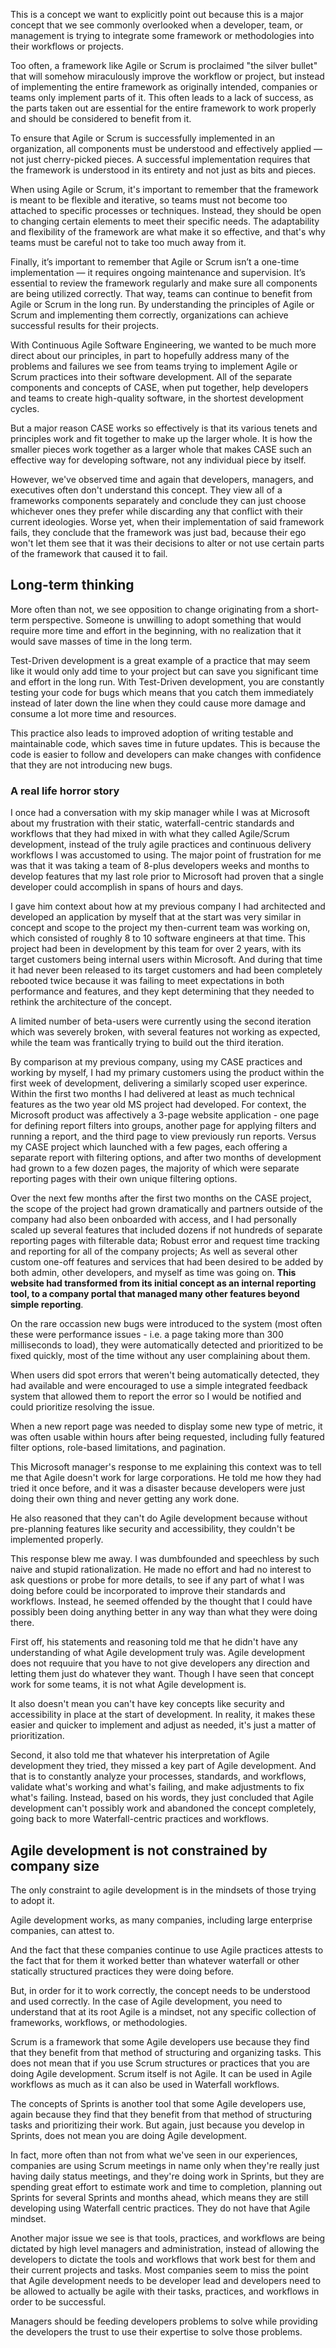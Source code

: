 <webui-data data-page-title="Holistic practices for Agile Development" data-page-subtitle=""></webui-data>
<webui-data data-page-next-page='{"name":"Agile","href":"/info/agile"}'></webui-data>

<webui-sideimage reverse src="https://cdn.myfi.ws/v/Vecteezy/people-are-building-a-spaceship-rocket-cohesive-teamwork-in.svg">

This is a concept we want to explicitly point out because this is a major concept that we see commonly overlooked when a developer, team, or management is trying to integrate some framework or methodologies into their workflows or projects.

Too often, a framework like Agile or Scrum is proclaimed "the silver bullet" that will somehow miraculously improve the workflow or project, but instead of implementing the entire framework as originally intended, companies or teams only implement parts of it. This often leads to a lack of success, as the parts taken out are essential for the entire framework to work properly and should be considered to benefit from it.

To ensure that Agile or Scrum is successfully implemented in an organization, all components must be understood and effectively applied — not just cherry-picked pieces. A successful implementation requires that the framework is understood in its entirety and not just as bits and pieces.

When using Agile or Scrum, it's important to remember that the framework is meant to be flexible and iterative, so teams must not become too attached to specific processes or techniques. Instead, they should be open to changing certain elements to meet their specific needs. The adaptability and flexibility of the framework are what make it so effective, and that's why teams must be careful not to take too much away from it.

Finally, it’s important to remember that Agile or Scrum isn’t a one-time implementation — it requires ongoing maintenance and supervision. It’s essential to review the framework regularly and make sure all components are being utilized correctly. That way, teams can continue to benefit from Agile or Scrum in the long run.  By understanding the principles of Agile or Scrum and implementing them correctly, organizations can achieve successful results for their projects.

</webui-sideimage>

<webui-sideimage src="https://cdn.myfi.ws/v/Vecteezy/team-metaphor-people-connecting-puzzle-elements-vector.svg">

With Continuous Agile Software Engineering, we wanted to be much more direct about our principles, in part to hopefully address many of the problems and failures we see from teams trying to implement Agile or Scrum practices into their software development. All of the separate components and concepts of CASE, when put together, help developers and teams to create high-quality software, in the shortest development cycles.

But a major reason CASE works so effectively is that its various tenets and principles work and fit together to make up the larger whole. It is how the smaller pieces work together as a larger whole that makes CASE such an effective way for developing software, not any individual piece by itself.

However, we've observed time and again that developers, managers, and executives often don't understand this concept. They view all of a frameworks components separately and conclude they can just choose whichever ones they prefer while discarding any that conflict with their current ideologies. Worse yet, when their implementation of said framework fails, they conclude that the framework was just bad, because their ego won't let them see that it was their decisions to alter or not use certain parts of the framework that caused it to fail.

</webui-sideimage>

## Long-term thinking

<webui-sideimage reverse src="https://cdn.myfi.ws/v/Vecteezy/tangle-tangled-and-unraveled-abstract-metaphor-business2.svg">

More often than not, we see opposition to change originating from a short-term perspective. Someone is unwilling to adopt something that would require more time and effort in the beginning, with no realization that it would save masses of time in the long term.

Test-Driven development is a great example of a practice that may seem like it would only add time to your project but can save you significant time and effort in the long run. With Test-Driven development, you are constantly testing your code for bugs which means that you catch them immediately instead of later down the line when they could cause more damage and consume a lot more time and resources.

This practice also leads to improved adoption of writing testable and maintainable code, which saves time in future updates. This is because the code is easier to follow and developers can make changes with confidence that they are not introducing new bugs.

</webui-sideimage>

### A real life horror story

<webui-quote theme="tertiary" cite="Erik Gassler">

I once had a conversation with my skip manager while I was at Microsoft about my frustration with their static, waterfall-centric standards and workflows that they had mixed in with what they called Agile/Scrum development, instead of the truly agile practices and continuous delivery workflows I was accustomed to using. The major point of frustration for me was that it was taking a team of 8-plus developers weeks and months to develop features that my last role prior to Microsoft had proven that a single developer could accomplish in spans of hours and days.

I gave him context about how at my previous company I had architected and developed an application by myself that at the start was very similar in concept and scope to the project my then-current team was working on, which consisted of roughly 8 to 10 software engineers at that time. This project had been in development by this team for over 2 years, with its target customers being internal users within Microsoft. And during that time it had never been released to its target customers and had been completely rebooted twice because it was failing to meet expectations in both performance and features, and they kept determining that they needed to rethink the architecture of the concept.

A limited number of beta-users were currently using the second iteration which was severely broken, with several features not working as expected, while the team was frantically trying to build out the third iteration.

By comparison at my previous company, using my CASE practices and working by myself, I had my primary customers using the product within the first week of development, delivering a similarly scoped user experince. Within the first two months I had delivered at least as much technical features as the two year old MS project had developed. For context, the Microsoft product was affectively a 3-page website application - one page for defining report filters into groups, another page for applying filters and running a report, and the third page to view previously run reports. Versus my CASE project which launched with a few pages, each offering a separate report with filtering options, and after two months of development had grown to a few dozen pages, the majority of which were separate reporting pages with their own unique filtering options.

Over the next few months after the first two months on the CASE project, the scope of the project had grown dramatically and partners outside of the company had also been onboarded with access, and I had personally scaled up several features that included dozens if not hundreds of separate reporting pages with filterable data; Robust error and request time tracking and reporting for all of the company projects; As well as several other custom one-off features and services that had been desired to be added by both admin, other developers, and myself as time was going on. **This website had transformed from its initial concept as an internal reporting tool, to a company portal that managed many other features beyond simple reporting**.

On the rare occassion new bugs were introduced to the system (most often these were performance issues - i.e. a page taking more than 300 milliseconds to load), they were automatically detected and prioritized to be fixed quickly, most of the time without any user complaining about them.

When users did spot errors that weren't being automatically detected, they had available and were encouraged to use a simple integrated feedback system that allowed them to report the error so I would be notified and could prioritize resolving the issue.

When a new report page was needed to display some new type of metric, it was often usable within hours after being requested, including fully featured filter options, role-based limitations, and pagination.

This Microsoft manager's response to me explaining this context was to tell me that Agile doesn't work for large corporations. He told me how they had tried it once before, and it was a disaster because developers were just doing their own thing and never getting any work done.

He also reasoned that they can't do Agile development because without pre-planning features like security and accessibility, they couldn't be implemented properly.

This response blew me away. I was dumbfounded and speechless by such naive and stupid rationalization. He made no effort and had no interest to ask questions or probe for more details, to see if any part of what I was doing before could be incorporated to improve their standards and workflows. Instead, he seemed offended by the thought that I could have possibly been doing anything better in any way than what they were doing there.

First off, his statements and reasoning told me that he didn't have any understanding of what Agile development truly was. Agile development does not requuire that you have to not give developers any direction and letting them just do whatever they want. Though I have seen that concept work for some teams, it is not what Agile development is.

It also doesn't mean you can't have key concepts like security and accessibility in place at the start of development. In reality, it makes these easier and quicker to implement and adjust as needed, it's just a matter of prioritization.

Second, it also told me that whatever his interpretation of Agile development they tried, they missed a key part of Agile development. And that is to constantly analyze your processes, standards, and workflows, validate what's working and what's failing, and make adjustments to fix what's failing. Instead, based on his words, they just concluded that Agile development can't possibly work and abandoned the concept completely, going back to more Waterfall-centric practices and workflows.

</webui-quote>

## Agile development is not constrained by company size

<webui-quote theme="info">

The only constraint to agile development is in the mindsets of those trying to adopt it.

</webui-quote>

<webui-sideimage reverse src="https://cdn.myfi.ws/v/Vecteezy/executive-manager-planning-and-monitoring-presentation.svg">

Agile development works, as many companies, including large enterprise companies, can attest to.

And the fact that these companies continue to use Agile practices attests to the fact that for them it worked better than whatever waterfall or other statically structured practices they were doing before.

But, in order for it to work correctly, the concept needs to be understood and used correctly. In the case of Agile development, you need to understand that at its root Agile is a mindset, not any specific collection of frameworks, workflows, or methodologies.

Scrum is a framework that some Agile developers use because they find that they benefit from that method of structuring and organizing tasks. This does not mean that if you use Scrum structures or practices that you are doing Agile development. Scrum itself is not Agile. It can be used in Agile workflows as much as it can also be used in Waterfall workflows.

The concepts of Sprints is another tool that some Agile developers use, again because they find that they benefit from that method of structuring tasks and prioritizing their work. But again, just because you develop in Sprints, does not mean you are doing Agile development.

In fact, more often than not from what we've seen in our experiences, companies are using Scrum meetings in name only when they're really just having daily status meetings, and they're doing work in Sprints, but they are spending great effort to estimate work and time to completion, planning out Sprints for several Sprints and months ahead, which means they are still developing using Waterfall centric practices. They do not have that Agile mindset.

Another major issue we see is that tools, practices, and workflows are being dictated by high level managers and administration, instead of allowing the developers to dictate the tools and workflows that work best for them and their current projects and tasks. Most companies seem to miss the point that Agile development needs to be developer lead and developers need to be allowed to actually be agile with their tasks, practices, and workflows in order to be successful.

</webui-sideimage>

<webui-quote theme="info">

Managers should be feeding developers problems to solve while providing the developers the trust to use their expertise to solve those problems.

</webui-quote>
